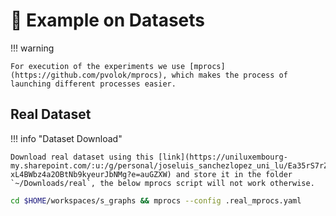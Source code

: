 # 🚀 Example on Datasets

!!! warning

    For execution of the experiments we use [mprocs](https://github.com/pvolok/mprocs), which makes the process of launching different processes easier.

## Real Dataset

!!! info "Dataset Download"

    Download real dataset using this [link](https://uniluxembourg-my.sharepoint.com/:u:/g/personal/joseluis_sanchezlopez_uni_lu/Ea35rS7rZXxDqxFMITM-xL4BWbz4a2OBtNb9kyeurJbNMg?e=auGZXW) and store it in the folder `~/Downloads/real`, the below mprocs script will not work otherwise.

```bash
cd $HOME/workspaces/s_graphs && mprocs --config .real_mprocs.yaml
```